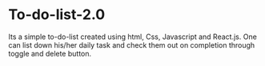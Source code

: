 # To-do-list-2.0
Its a simple to-do-list created using html, Css, Javascript and React.js. One can list down his/her daily task and check them out on completion through toggle and delete button.
